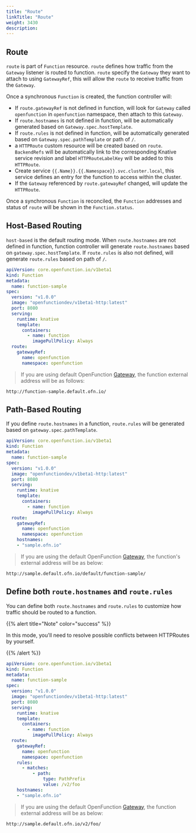 ```yaml
---
title: "Route"
linkTitle: "Route"
weight: 3430
description:
---
```


## Route
`route` is part of `Function` resource. `route` defines how traffic from the `Gateway` listener is routed to function.
`route` specify the `Gateway` they want to attach to using `GatewayRef`, this will allow the `route` to receive traffic from the `Gateway`.

Once a synchronous `Function` is created, the function controller will:
- If `route.gatewayRef` is not defined in function, will look for `Gateway` called `openfunction` in `openfunction` namespace, then attach to this `Gateway`.
- If `route.hostnames` is not defined in function, will be automatically generated based on `Gateway.spec.hostTemplate`.
- If `route.rules` is not defined in function, will be automatically generated based on `Gateway.spec.pathTemplate` or path of `/`.
- a `HTTPRoute` custom resource will be created based on `route`. `BackendRefs` will be automatically link to the corresponding Knative service revision 
and label `HTTPRouteLabelKey` will be added to this `HTTPRoute`.
- Create service `{{.Name}}.{{.Namespace}}.svc.cluster.local`, this service defines an entry for the function to access within the cluster.
- If the `Gateway` referenced by `route.gatewayRef` changed, will update the `HTTPRoute`.

Once a synchronous `Function` is reconciled, the `Function` addresses and status of `route` will be shown in the `Function.status`.

## Host-Based Routing
`host-based` is the default routing mode. When `route.hostnames` are not defined in function,
function controller will generate `route.hostnames` based on `gateway.spec.hostTemplate`. 
If `route.rules` is also not defined, will generate `route.rules` based on path of `/`.

```yaml
apiVersion: core.openfunction.io/v1beta1
kind: Function
metadata:
  name: function-sample
spec:
  version: "v1.0.0"
  image: "openfunctiondev/v1beta1-http:latest"
  port: 8080
  serving:
    runtime: knative
    template:
      containers:
        - name: function
          imagePullPolicy: Always
  route:
    gatewayRef:
      name: openfunction
      namespace: openfunction
```

> If you are using default OpenFunction [Gateway](https://openfunction.dev/docs/concepts/networking/gateway/#default-gateway), the function external address will be as follows:
```
http://function-sample.default.ofn.io/
```

## Path-Based Routing
If you define `route.hostnames` in a function, `route.rules` will be generated based on `gateway.spec.pathTemplate`.

```yaml
apiVersion: core.openfunction.io/v1beta1
kind: Function
metadata:
  name: function-sample
spec:
  version: "v1.0.0"
  image: "openfunctiondev/v1beta1-http:latest"
  port: 8080
  serving:
    runtime: knative
    template:
      containers:
        - name: function
          imagePullPolicy: Always
  route:
    gatewayRef:
      name: openfunction
      namespace: openfunction
    hostnames:
    - "sample.ofn.io"
```

> If you are using the default OpenFunction [Gateway](https://openfunction.dev/docs/concepts/networking/gateway/#default-gateway), the function's external address will be as below:
```
http://sample.default.ofn.io/default/function-sample/
```

## Define both `route.hostnames` and `route.rules`
You can define both `route.hostnames` and `route.rules` to customize how traffic should be routed to a function.

{{% alert title="Note" color="success" %}}

In this mode, you'll need to resolve possible conflicts between HTTPRoutes by yourself.

{{% /alert %}}
```yaml
apiVersion: core.openfunction.io/v1beta1
kind: Function
metadata:
  name: function-sample
spec:
  version: "v1.0.0"
  image: "openfunctiondev/v1beta1-http:latest"
  port: 8080
  serving:
    runtime: knative
    template:
      containers:
        - name: function
          imagePullPolicy: Always
  route:
    gatewayRef:
      name: openfunction
      namespace: openfunction
    rules:
      - matches:
          - path:
              type: PathPrefix
              value: /v2/foo
    hostnames:
    - "sample.ofn.io"
```

> If you are using the default OpenFunction [Gateway](https://openfunction.dev/docs/concepts/networking/gateway/#default-gateway), the function external address will be as below:
```
http://sample.default.ofn.io/v2/foo/
```
